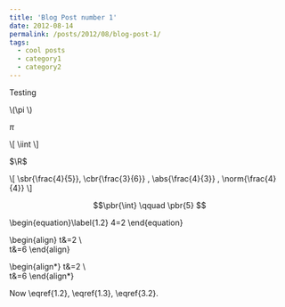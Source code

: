 ```yaml
---
title: 'Blog Post number 1'
date: 2012-08-14
permalink: /posts/2012/08/blog-post-1/
tags:
  - cool posts
  - category1
  - category2
---
```


Testing

\\(\pi \\)

$\pi$

\\[
  \iint
\\]


$\R$

\\[ \sbr{\frac{4}{5}}, \cbr{\frac{3}{6}} , \abs{\frac{4}{3}} , \norm{\frac{4}{4}} \\]

$$\pbr{\int} \qquad \pbr{5} $$


\begin{equation}\label{1.2}
4=2
\end{equation}


\begin{align}
t&=2 \\\
t&=6
\end{align}

\begin{align*}
t&=2 \\\
t&=6
\end{align*}


Now \eqref{1.2}, \eqref{1.3},  \eqref{3.2}.